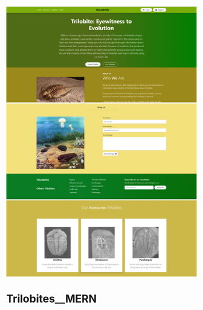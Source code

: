 ![alt text](front-React/public/assets/front__screen.png)
![alt text](front-React/public/assets/front__screen2.png)
![alt text](front-React/public/assets/front__screen3.png)


# Trilobites__MERN
